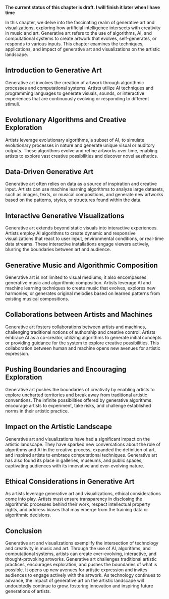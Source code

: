 **The current status of this chapter is draft. I will finish it later when I have time**

In this chapter, we delve into the fascinating realm of generative art and visualizations, exploring how artificial intelligence intersects with creativity in music and art. Generative art refers to the use of algorithms, AI, and computational systems to create artwork that evolves, self-generates, or responds to various inputs. This chapter examines the techniques, applications, and impact of generative art and visualizations on the artistic landscape.

Introduction to Generative Art
------------------------------

Generative art involves the creation of artwork through algorithmic processes and computational systems. Artists utilize AI techniques and programming languages to generate visuals, sounds, or interactive experiences that are continuously evolving or responding to different stimuli.

Evolutionary Algorithms and Creative Exploration
------------------------------------------------

Artists leverage evolutionary algorithms, a subset of AI, to simulate evolutionary processes in nature and generate unique visual or auditory outputs. These algorithms evolve and refine artworks over time, enabling artists to explore vast creative possibilities and discover novel aesthetics.

Data-Driven Generative Art
--------------------------

Generative art often relies on data as a source of inspiration and creative input. Artists can use machine learning algorithms to analyze large datasets, such as images, texts, or musical compositions, and generate new artworks based on the patterns, styles, or structures found within the data.

Interactive Generative Visualizations
-------------------------------------

Generative art extends beyond static visuals into interactive experiences. Artists employ AI algorithms to create dynamic and responsive visualizations that react to user input, environmental conditions, or real-time data streams. These interactive installations engage viewers actively, blurring the boundaries between art and audience.

Generative Music and Algorithmic Composition
--------------------------------------------

Generative art is not limited to visual mediums; it also encompasses generative music and algorithmic composition. Artists leverage AI and machine learning techniques to create music that evolves, explores new harmonies, or generates original melodies based on learned patterns from existing musical compositions.

Collaborations between Artists and Machines
-------------------------------------------

Generative art fosters collaborations between artists and machines, challenging traditional notions of authorship and creative control. Artists embrace AI as a co-creator, utilizing algorithms to generate initial concepts or providing guidance for the system to explore creative possibilities. This collaboration between human and machine opens new avenues for artistic expression.

Pushing Boundaries and Encouraging Exploration
----------------------------------------------

Generative art pushes the boundaries of creativity by enabling artists to explore uncharted territories and break away from traditional artistic conventions. The infinite possibilities offered by generative algorithms encourage artists to experiment, take risks, and challenge established norms in their artistic practice.

Impact on the Artistic Landscape
--------------------------------

Generative art and visualizations have had a significant impact on the artistic landscape. They have sparked new conversations about the role of algorithms and AI in the creative process, expanded the definition of art, and inspired artists to embrace computational techniques. Generative art has also found its place in galleries, museums, and public spaces, captivating audiences with its innovative and ever-evolving nature.

Ethical Considerations in Generative Art
----------------------------------------

As artists leverage generative art and visualizations, ethical considerations come into play. Artists must ensure transparency in disclosing the algorithmic processes behind their work, respect intellectual property rights, and address biases that may emerge from the training data or algorithmic decisions.

Conclusion
----------

Generative art and visualizations exemplify the intersection of technology and creativity in music and art. Through the use of AI, algorithms, and computational systems, artists can create ever-evolving, interactive, and thought-provoking artworks. Generative art challenges traditional artistic practices, encourages exploration, and pushes the boundaries of what is possible. It opens up new avenues for artistic expression and invites audiences to engage actively with the artwork. As technology continues to advance, the impact of generative art on the artistic landscape will undoubtedly continue to grow, fostering innovation and inspiring future generations of artists.

